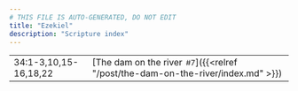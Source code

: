 ```yaml
---
# THIS FILE IS AUTO-GENERATED, DO NOT EDIT
title: "Ezekiel"
description: "Scripture index"
---
```


|  |  |
| --- | --- |
| 34:1-3,10,15-16,18,22 | [The dam on the river<span style="font-size:smaller; padding-left:0.5em;">#7</span>]({{<relref "/post/the-dam-on-the-river/index.md" >}}) |

